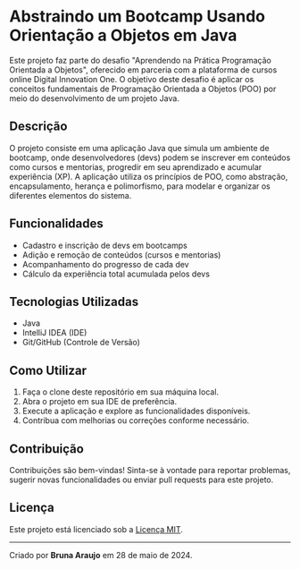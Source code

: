 # Abstraindo um Bootcamp Usando Orientação a Objetos em Java

Este projeto faz parte do desafio "Aprendendo na Prática Programação Orientada a Objetos", oferecido em parceria com a plataforma de cursos online Digital Innovation One. O objetivo deste desafio é aplicar os conceitos fundamentais de Programação Orientada a Objetos (POO) por meio do desenvolvimento de um projeto Java.

## Descrição

O projeto consiste em uma aplicação Java que simula um ambiente de bootcamp, onde desenvolvedores (devs) podem se inscrever em conteúdos como cursos e mentorias, progredir em seu aprendizado e acumular experiência (XP). A aplicação utiliza os princípios de POO, como abstração, encapsulamento, herança e polimorfismo, para modelar e organizar os diferentes elementos do sistema.

## Funcionalidades

- Cadastro e inscrição de devs em bootcamps
- Adição e remoção de conteúdos (cursos e mentorias)
- Acompanhamento do progresso de cada dev
- Cálculo da experiência total acumulada pelos devs

## Tecnologias Utilizadas

- Java
- IntelliJ IDEA (IDE)
- Git/GitHub (Controle de Versão)

## Como Utilizar

1. Faça o clone deste repositório em sua máquina local.
2. Abra o projeto em sua IDE de preferência.
3. Execute a aplicação e explore as funcionalidades disponíveis.
4. Contribua com melhorias ou correções conforme necessário.

## Contribuição

Contribuições são bem-vindas! Sinta-se à vontade para reportar problemas, sugerir novas funcionalidades ou enviar pull requests para este projeto.

## Licença

Este projeto está licenciado sob a [Licença MIT](LICENSE).

---

Criado por **Bruna Araujo** em 28 de maio de 2024.
